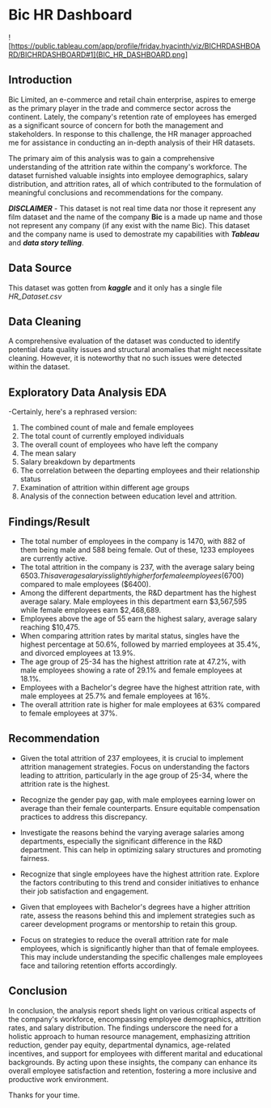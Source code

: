 # Bic HR Dashboard

![https://public.tableau.com/app/profile/friday.hyacinth/viz/BICHRDASHBOARD/BICHRDASHBOARD#1](BIC_HR_DASHBOARD.png]

## Introduction

Bic Limited, an e-commerce and retail chain enterprise, aspires to emerge as the primary player in the trade and commerce sector across the continent. Lately, the company's retention rate of employees has emerged as a significant source of concern for both the management and stakeholders. In response to this challenge, the HR manager approached me for assistance in conducting an in-depth analysis of their HR datasets.

The primary aim of this analysis was to gain a comprehensive understanding of the attrition rate within the company's workforce. The dataset furnished valuable insights into employee demographics, salary distribution, and attrition rates, all of which contributed to the formulation of meaningful conclusions and recommendations for the company.

**_DISCLAIMER_** - This dataset is not real time data nor those it represent any film dataset and the name of the company **Bic** is a made up name and those not represent any company (if any exist with the name Bic). This dataset and the company name is used to demostrate my capabilities with **_Tableau_** and **_data story telling_**.

## Data Source

This dataset was gotten from **_kaggle_** and it only has a single file _HR_Dataset.csv_

## Data Cleaning

A comprehensive evaluation of the dataset was conducted to identify potential data quality issues and structural anomalies that might necessitate cleaning. However, it is noteworthy that no such issues were detected within the dataset.

## Exploratory Data Analysis EDA

-Certainly, here's a rephrased version:

1. The combined count of male and female employees
2. The total count of currently employed individuals
3. The overall count of employees who have left the company
4. The mean salary
5. Salary breakdown by departments
6. The correlation between the departing employees and their relationship status
7. Examination of attrition within different age groups
8. Analysis of the connection between education level and attrition.

## Findings/Result

- The total number of employees in the company is 1470, with 882 of them being male and 588 being female. Out of these, 1233 employees are currently active.
- The total attrition in the company is 237, with the average salary being $6503. This average salary is slightly higher for female employees ($6700) compared to male employees ($6400).
- Among the different departments, the R&D department has the highest average salary. Male employees in this department earn $3,567,595 while female employees earn $2,468,689.
- Employees above the age of 55 earn the highest salary, average salary reaching $10,475.
- When comparing attrition rates by marital status, singles have the highest percentage at 50.6%, followed by married employees at 35.4%, and divorced employees at 13.9%.
- The age group of 25-34 has the highest attrition rate at 47.2%, with male employees showing a rate of 29.1% and female employees at 18.1%.
- Employees with a Bachelor's degree have the highest attrition rate, with male employees at 25.7% and female employees at 16%.
- The overall attrition rate is higher for male employees at 63% compared to female employees at 37%.

## Recommendation

- Given the total attrition of 237 employees, it is crucial to implement attrition management strategies. Focus on understanding the factors leading to attrition, particularly in the age group of 25-34, where the attrition rate is the highest.

- Recognize the gender pay gap, with male employees earning lower on average than their female counterparts. Ensure equitable compensation practices to address this discrepancy.

- Investigate the reasons behind the varying average salaries among departments, especially the significant difference in the R&D department. This can help in optimizing salary structures and promoting fairness.

- Recognize that single employees have the highest attrition rate. Explore the factors contributing to this trend and consider initiatives to enhance their job satisfaction and engagement.

- Given that employees with Bachelor's degrees have a higher attrition rate, assess the reasons behind this and implement strategies such as career development programs or mentorship to retain this group.

- Focus on strategies to reduce the overall attrition rate for male employees, which is significantly higher than that of female employees. This may include understanding the specific challenges male employees face and tailoring retention efforts accordingly.

## Conclusion

In conclusion, the analysis report sheds light on various critical aspects of the company's workforce, encompassing employee demographics, attrition rates, and salary distribution. The findings underscore the need for a holistic approach to human resource management, emphasizing attrition reduction, gender pay equity, departmental dynamics, age-related incentives, and support for employees with different marital and educational backgrounds. By acting upon these insights, the company can enhance its overall employee satisfaction and retention, fostering a more inclusive and productive work environment.

Thanks for your time.

